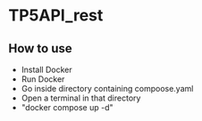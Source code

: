 # TP5API_rest
## How to use
- Install Docker
- Run Docker
- Go inside directory containing compoose.yaml
- Open a terminal in that directory
- "docker compose up -d" 

